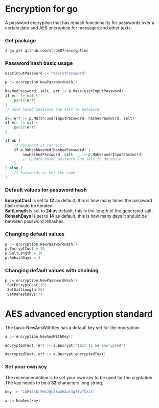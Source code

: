 # Encryption for go

A password encryption that has rehash functionality for passwords over a certain date and AES encryption for messages and other texts.

### Get package
```sh
$ go get github.com/strom87/encryption
```

### Password hash basic usage
```go
userInputPassword := "secretPassword"

p := encryption.NewPasswordHash()

hashedPassword, salt, err := p.Make(userInputPassword)
if err != nil {
    panic(err)
}
// Save hased password and salt to database

ok, err := p.Match(userInputPassword, hashedPassword, salt)
if err != nil {
    panic(err)
}

if ok {
    // Password is correct
    if p.RehashNeeded(hashedPassword) {
        newHashedPassword, salt, _ := p.Make(userInputPassword)
        // Update hased password and salt in database
    }
} else {
    // Passwords is not the same
}
```

### Default values for password hash
**EncryptCost** is set to **12** as default, this is how many times the password hash should be iterated.   
**SaltLength** is set to **24** as default, this is the length of the generated salt.   
**RehashDays** is set to **14** as default, this is how many days it should be between password rehashes.

### Changing default values
```go
p := encryption.NewPasswordHash()
p.EncryptCost = 10
p.SaltLength = 10
p.RehashDays = 4
```

### Changing default values with chaining
```go
p := encryption.NewPasswordHash()
.SetEncryptCost(16)
.SetSaltLength(20)
.SetRehashDays(7)
```

# AES advanced encryption standard
The basic NewAesWithKey has a default key set for the encryption
```go
a := encryption.NewAesWithKey()

encryptedText, err := a.Encrypt("Text to be encrypted")

decryptedText, err := a.Decrypt(encryptedText)
```

### Set your own key
The recommendation is to set your own key to be used for the cryptation.   
The key needs to be a **32** characters long string.

```go
key := "LbF42s8rFNxJ@c2So26Aw!3q?#v?CXi3"

a := NewAes(key)
```